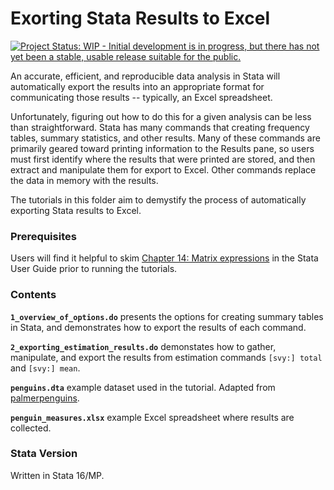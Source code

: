 # Exorting Stata Results to Excel

[![Project Status: WIP - Initial development is in progress, but there has not yet been a stable, usable release suitable for the public.](https://www.repostatus.org/badges/latest/wip.svg)](https://www.repostatus.org/#wip)

An accurate, efficient, and reproducible data analysis in Stata will automatically export the results into an appropriate format for communicating those results -- typically, an Excel spreadsheet.  

Unfortunately, figuring out how to do this for a given analysis can be less than straightforward. Stata has many commands that creating frequency tables, summary statistics, and other results. Many of these commands are primarily geared toward printing information to the Results pane, so users must first identify where the results that were printed are stored, and then extract and manipulate them for export to Excel. Other commands replace the data in memory with the results. 

The tutorials in this folder aim to demystify the process of automatically exporting Stata results to Excel. 

### Prerequisites

Users will find it helpful to skim [Chapter 14: Matrix expressions](https://www.stata.com/manuals/u14.pdf) in the Stata User Guide prior to running the tutorials.

### Contents

__`1_overview_of_options.do`__ presents the options for creating summary tables in Stata, and demonstrates how to export the results of each command. 

__`2_exporting_estimation_results.do`__ demonstates how to gather, manipulate, and export the results from estimation commands `[svy:] total` and `[svy:] mean`.

__`penguins.dta`__ example dataset used in the tutorial. Adapted from [palmerpenguins](https://allisonhorst.github.io/palmerpenguins/).

__`penguin_measures.xlsx`__ example Excel spreadsheet where results are collected.


### Stata Version

Written in Stata 16/MP.


